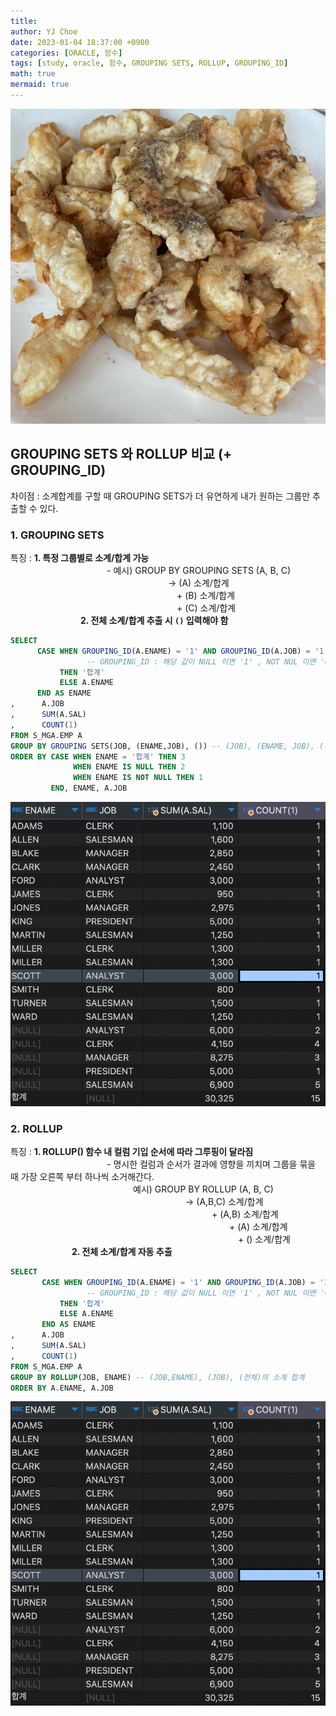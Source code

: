 ```yaml
---
title: 
author: YJ Choe
date: 2023-01-04 18:37:00 +0900
categories: [ORACLE, 함수]
tags: [study, oracle, 함수, GROUPING SETS, ROLLUP, GROUPING_ID]
math: true
mermaid: true
---
```


![img1](/assets/img/post/20230104_ORA_01.png)

## GROUPING SETS 와 ROLLUP 비교  (+ GROUPING_ID)

차이점 : 소계합계를 구할 때 GROUPING SETS가 더 유연하게 내가 원하는 그룹만 추출할 수 있다.


### 1. GROUPING SETS

특징 :  **1. 특정 그룹별로 소계/합계 가능**  
           - 예시) GROUP BY GROUPING SETS (A, B, C)  
                  -> (A) 소계/합계  
                   + (B) 소계/합계  
                   + (C) 소계/합계  
        **2. 전체 소계/합계 추출 시 ``()`` 입력해야 함**  

```sql
SELECT 
      CASE WHEN GROUPING_ID(A.ENAME) = '1' AND GROUPING_ID(A.JOB) = '1' 
                 -- GROUPING_ID : 해당 값이 NULL 이면 '1' , NOT NUL 이면 '0' 반환
      	   THEN '합계'
      	   ELSE A.ENAME
      END AS ENAME
,      A.JOB
,      SUM(A.SAL)
,      COUNT(1)
FROM S_MGA.EMP A 
GROUP BY GROUPING SETS(JOB, (ENAME,JOB), ()) -- (JOB), (ENAME, JOB), (전체)의 소계/합계
ORDER BY CASE WHEN ENAME = '합계' THEN 3
              WHEN ENAME IS NULL THEN 2
              WHEN ENAME IS NOT NULL THEN 1
         END, ENAME, A.JOB
```
![img2](/assets/img/post/20230104_ORA_02.png)

### 2. ROLLUP

특징 :  **1. ROLLUP() 함수 내 컬럼 기입 순서에 따라 그루핑이 달라짐**  
           - 명시한 컬럼과 순서가 결과에 영향을 끼치며 그룹을 묶을 때 가장 오른쪽 부터 하나씩 소거해간다.  
              예시) GROUP BY ROLLUP (A, B, C)  
                    -> (A,B,C) 소계/합계  
                       + (A,B) 소계/합계  
                         + (A) 소계/합계  
                          + () 소계/합계  
       **2. 전체 소계/합계 자동 추출**  


```sql
SELECT 
       CASE WHEN GROUPING_ID(A.ENAME) = '1' AND GROUPING_ID(A.JOB) = '1'
                 -- GROUPING_ID : 해당 값이 NULL 이면 '1' , NOT NUL 이면 '0' 반환       
       	   THEN '합계'
       	   ELSE A.ENAME
       END AS ENAME
,      A.JOB
,      SUM(A.SAL)
,      COUNT(1)
FROM S_MGA.EMP A 
GROUP BY ROLLUP(JOB, ENAME) -- (JOB,ENAME), (JOB), (전체)의 소계 합계 
ORDER BY A.ENAME, A.JOB
```
![img3](/assets/img/post/20230104_ORA_02.png)
    

